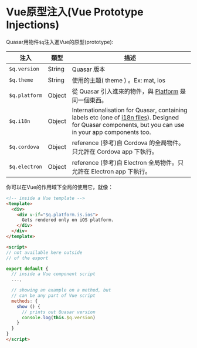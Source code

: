 # Vue原型注入(Vue Prototype Injections)
Quasar用物件`$q`注入進Vue的原型(prototype):

注入 | 類型 | 描述
---|---|---
`$q.version` | String |  Quasar 版本
`$q.theme` | String | 使用的主題( theme ) 。Ex: mat, ios
`$q.platform` | Object | 從 Quasar 引入進來的物件，與 [Platform](http://v0-17.quasar-framework.org/components/platform-detection.html) 是同一個東西。
`$q.i18n` | Object | Internationalisation for Quasar, containing labels etc (one of [i18n files](https://github.com/quasarframework/quasar/tree/dev/i18n)). Designed for Quasar components, but you can use in your app components too.
`$q.cordova` | Object | reference (參考)自 Cordova 的全局物件。只允許在 Cordova app 下執行。
`$q.electron` | Object | reference (參考)自 Electron 全局物件。只允許在 Electron app 下執行。

你可以在Vue的作用域下全局的使用它，就像：

```HTMl
<!-- inside a Vue template -->
<template>
  <div>
    <div v-if="$q.platform.is.ios">
      Gets rendered only on iOS platform.
    </div>
  </div>
</template>

<script>
// not available here outside
// of the export

export default {
  // inside a Vue component script
  ...,

  // showing an example on a method, but
  // can be any part of Vue script
  methods: {
    show () {
      // prints out Quasar version
      console.log(this.$q.version)
    }
  }
}
</script>
```

